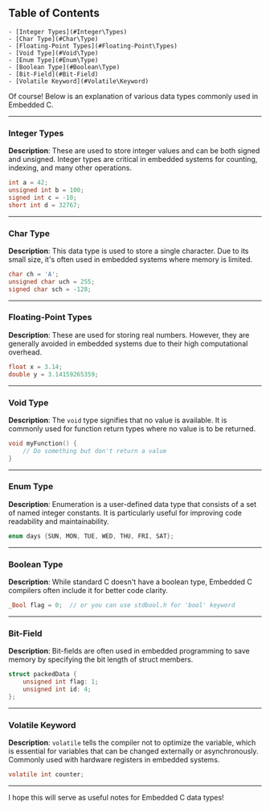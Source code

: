 ## Table of Contents

    - [Integer Types](#Integer\Types)
    - [Char Type](#Char\Type)
    - [Floating-Point Types](#Floating-Point\Types)
    - [Void Type](#Void\Type)
    - [Enum Type](#Enum\Type)
    - [Boolean Type](#Boolean\Type)
    - [Bit-Field](#Bit-Field)
    - [Volatile Keyword](#Volatile\Keyword)

Of course! Below is an explanation of various data types commonly used in Embedded C. 

---

### Integer Types

**Description**: These are used to store integer values and can be both signed and unsigned. Integer types are critical in embedded systems for counting, indexing, and many other operations.

```C
int a = 42;
unsigned int b = 100;
signed int c = -10;
short int d = 32767;
```

---

### Char Type

**Description**: This data type is used to store a single character. Due to its small size, it's often used in embedded systems where memory is limited.

```C
char ch = 'A';
unsigned char uch = 255;
signed char sch = -128;
```

---

### Floating-Point Types

**Description**: These are used for storing real numbers. However, they are generally avoided in embedded systems due to their high computational overhead.

```C
float x = 3.14;
double y = 3.14159265359;
```

---

### Void Type

**Description**: The `void` type signifies that no value is available. It is commonly used for function return types where no value is to be returned.

```C
void myFunction() {
    // Do something but don't return a value
}
```

---

### Enum Type

**Description**: Enumeration is a user-defined data type that consists of a set of named integer constants. It is particularly useful for improving code readability and maintainability.

```C
enum days {SUN, MON, TUE, WED, THU, FRI, SAT};
```

---

### Boolean Type

**Description**: While standard C doesn't have a boolean type, Embedded C compilers often include it for better code clarity.

```C
_Bool flag = 0;  // or you can use stdbool.h for 'bool' keyword
```

---

### Bit-Field

**Description**: Bit-fields are often used in embedded programming to save memory by specifying the bit length of struct members. 

```C
struct packedData {
    unsigned int flag: 1;
    unsigned int id: 4;
};
```

---

### Volatile Keyword

**Description**: `volatile` tells the compiler not to optimize the variable, which is essential for variables that can be changed externally or asynchronously. Commonly used with hardware registers in embedded systems.

```C
volatile int counter;
```

---

I hope this will serve as useful notes for Embedded C data types!